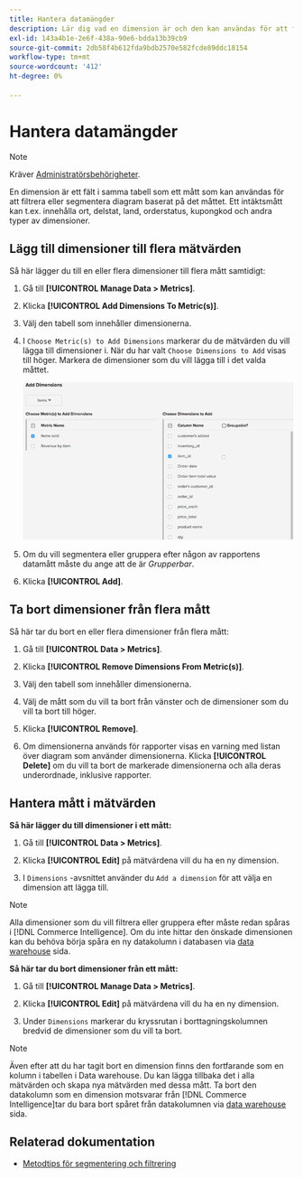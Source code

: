 ```yaml
---
title: Hantera datamängder
description: Lär dig vad en dimension är och den kan användas för att filtrera eller segmentera diagram baserat på ett mätvärde.
exl-id: 143a4b1e-2e6f-438a-90e6-bdda13b39cb9
source-git-commit: 2db58f4b612fda9bdb2570e582fcde89ddc18154
workflow-type: tm+mt
source-wordcount: '412'
ht-degree: 0%

---
```


# Hantera datamängder

>[!NOTE]
>
>Kräver [Administratörsbehörigheter](../../administrator/user-management/user-management.md).

En dimension är ett fält i samma tabell som ett mått som kan användas för att filtrera eller segmentera diagram baserat på det måttet. Ett intäktsmått kan t.ex. innehålla ort, delstat, land, orderstatus, kupongkod och andra typer av dimensioner.

## Lägg till dimensioner till flera mätvärden

Så här lägger du till en eller flera dimensioner till flera mått samtidigt:

1. Gå till **[!UICONTROL Manage Data > Metrics]**.

1. Klicka **[!UICONTROL Add Dimensions To Metric(s)]**.

1. Välj den tabell som innehåller dimensionerna.

1. I `Choose Metric(s) to Add Dimensions` markerar du de mätvärden du vill lägga till dimensioner i. När du har valt `Choose Dimensions to Add` visas till höger. Markera de dimensioner som du vill lägga till i det valda måttet.

   ![](../../assets/Add_Dimensions.png)

1. Om du vill segmentera eller gruppera efter någon av rapportens datamått måste du ange att de är _Grupperbar_.

1. Klicka **[!UICONTROL Add]**.

## Ta bort dimensioner från flera mått

Så här tar du bort en eller flera dimensioner från flera mått:

1. Gå till **[!UICONTROL Data > Metrics]**.

1. Klicka **[!UICONTROL Remove Dimensions From Metric(s)]**.

1. Välj den tabell som innehåller dimensionerna.

1. Välj de mått som du vill ta bort från vänster och de dimensioner som du vill ta bort till höger.

1. Klicka **[!UICONTROL Remove]**.

1. Om dimensionerna används för rapporter visas en varning med listan över diagram som använder dimensionerna. Klicka **[!UICONTROL Delete]** om du vill ta bort de markerade dimensionerna och alla deras underordnade, inklusive rapporter.

## Hantera mått i mätvärden

**Så här lägger du till dimensioner i ett mått:**

1. Gå till **[!UICONTROL Data > Metrics]**.

1. Klicka **[!UICONTROL Edit]** på mätvärdena vill du ha en ny dimension.

1. I `Dimensions` -avsnittet använder du `Add a dimension` för att välja en dimension att lägga till.

>[!NOTE]
>
>Alla dimensioner som du vill filtrera eller gruppera efter måste redan spåras i [!DNL Commerce Intelligence]. Om du inte hittar den önskade dimensionen kan du behöva börja spåra en ny datakolumn i databasen via [data warehouse](../data-warehouse-mgr/tour-dwm.md) sida.


**Så här tar du bort dimensioner från ett mått:**

1. Gå till **[!UICONTROL Manage Data > Metrics]**.

1. Klicka **[!UICONTROL Edit]** på mätvärdena vill du ha en ny dimension.

1. Under `Dimensions` markerar du kryssrutan i borttagningskolumnen bredvid de dimensioner som du vill ta bort.

>[!NOTE]
>
>Även efter att du har tagit bort en dimension finns den fortfarande som en kolumn i tabellen i Data warehouse. Du kan lägga tillbaka det i alla mätvärden och skapa nya mätvärden med dessa mått. Ta bort den datakolumn som en dimension motsvarar från [!DNL Commerce Intelligence]tar du bara bort spåret från datakolumnen via [data warehouse](../data-warehouse-mgr/tour-dwm.md) sida.

## Relaterad dokumentation

* [Metodtips för segmentering och filtrering](../../best-practices/segment-filter.md)
